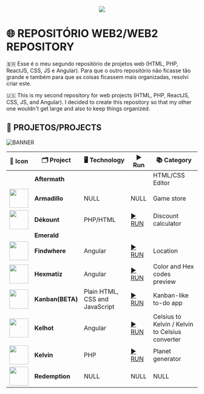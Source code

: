<p align="center">
  <img src="https://user-images.githubusercontent.com/26885598/141181429-54705a09-bac3-4744-abbe-c23ab3385784.png">
</p>

# 🌐 REPOSITÓRIO WEB2/WEB2 REPOSITORY
🇧🇷 Esse é o meu segundo repositório de projetos web (HTML, PHP, ReactJS, CSS, JS e Angular). Para que o outro repositório não ficasse tão grande e também para que as coisas ficassem mais organizadas, resolvi criar este.

🇺🇸 This is my second repository for web projects (HTML, PHP, ReactJS, CSS, JS, and Angular). I decided to create this repository so that my other one wouldn't get large and also to keep things organized.

## 📁 PROJETOS/PROJECTS

![BANNER](https://user-images.githubusercontent.com/26885598/147388872-3e9f6666-cf33-4a4f-8040-aef3880963b7.png)


| 🔴 Icon | 🗂 Project | 🖥️ Technology | ▶ Run | 📚 Category |
|--- |--- |--- |--- |--- |
|| **Aftermath** ||| HTML/CSS Editor |
| <img src="" width="50px"> | **Armadillo** | NULL | NULL | Game store |
| <img src="https://raw.githubusercontent.com/Redwars22/Web2/main/D%C3%A9kount/src/dekount.png" width="50px"> | **Dékount** | PHP/HTML | [▶️ RUN](https://projectdekount.redwars22.repl.co) | Discount calculator |
|| **Emerald** ||||
| <img src="https://github.com/Redwars22/Web2/blob/main/findwhere.png?raw=true" width="50px"> | **Findwhere** | Angular | [▶️ RUN](https://findwhere-1d8b2.firebaseapp.com/?68662) | Location |
| <img src="https://github.com/Redwars22/Web2/blob/main/hexmatiz.png?raw=true" width="50px"> | **Hexmatiz** | Angular | [▶️ RUN](https://hexmatiz.firebaseapp.com/?72360) | Color and Hex codes preview |
| <img src="https://redwars22.github.io/Web2/Kanban/src/kanban.png" width="50px"> | **Kanban(BETA)** | Plain HTML, CSS and JavaScript | [▶️ RUN](https://redwars22.github.io/Web2/Kanban/index.html) | Kanban-like to-do app |
| <img src="https://github.com/Redwars22/Web2/blob/main/kelhot.png?raw=true" width="50px"> | **Kelhot** | Angular | [▶️ RUN](https://projectkelhot.stackblitz.io/) | Celsius to Kelvin / Kelvin to Celsius converter |
| <img src="https://raw.githubusercontent.com/Redwars22/Web2/main/Kelvin/resx/kelvin.png" width="50px"> | **Kelvin** | PHP | [▶️ RUN](https://projectkelvin.redwars22.repl.co/) | Planet generator |
| <img src="" width="50px"> | **Redemption** | NULL | NULL | NULL|
